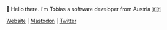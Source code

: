 👋 Hello there. I'm Tobias a software developer from Austria 🇦🇹

[Website](https://watzek.dev) | [Mastodon](https://mastodon.online/@tobiaswatzek) | [Twitter](https://twitter.com/tobiaswatzek)
